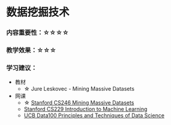 # 数据挖掘技术

### 内容重要性：☆☆☆☆

### 教学效果：☆☆☆

### 学习建议：

* 教材
  * ☆ Jure Leskovec - Mining Massive Datasets
* 网课
  * ☆ [Stanford CS246 Mining Massive Datasets](https://www.bilibili.com/video/BV13x411o7Qg)
  * [Stanford CS229 Introduction to Machine Learning](https://csdiy.wiki/%E6%9C%BA%E5%99%A8%E5%AD%A6%E4%B9%A0/CS229/)
  * [UCB Data100 Principles and Techniques of Data Science](https://csdiy.wiki/%E6%95%B0%E6%8D%AE%E7%A7%91%E5%AD%A6/Data100/)
